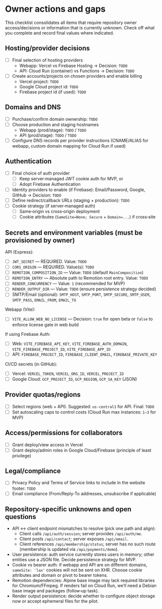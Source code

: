 # Owner actions and gaps

This checklist consolidates all items that require repository owner access/decisions or information that is currently unknown. Check off what you complete and record final values where indicated.

## Hosting/provider decisions

- [ ] Final selection of hosting providers
  - Webapp: Vercel vs Firebase Hosting → Decision: `TODO`
  - API: Cloud Run (container) vs Functions → Decision: `TODO`
- [ ] Create accounts/projects on chosen providers and enable billing
  - Vercel project: `TODO`
  - Google Cloud project id: `TODO`
  - Firebase project id (if used): `TODO`

## Domains and DNS

- [ ] Purchase/confirm domain ownership: `TODO`
- [ ] Choose production and staging hostnames
  - Webapp (prod/stage): `TODO` / `TODO`
  - API (prod/stage): `TODO` / `TODO`
- [ ] Configure DNS records per provider instructions (CNAME/ALIAS for webapp, custom domain mapping for Cloud Run if used)

## Authentication

- [ ] Final choice of auth provider
  - [ ] Keep server‑managed JWT cookie auth for MVP, or
  - [ ] Adopt Firebase Authentication
- [ ] Identity providers to enable (if Firebase): Email/Password, Google, GitHub → Decision: `TODO`
- [ ] Define redirect/callback URLs (staging + production): `TODO`
- [ ] Cookie strategy (if server‑managed auth)
  - [ ] Same‑origin vs cross‑origin deployment
  - [ ] Cookie attributes (`SameSite=None; Secure` + `Domain=...`) if cross‑site

## Secrets and environment variables (must be provisioned by owner)

API (Express):
- [ ] `JWT_SECRET` — REQUIRED. Value: `TODO`
- [ ] `CORS_ORIGIN` — REQUIRED. Value(s): `TODO`
- [ ] `REMOTION_COMPOSITION_ID` — Value: `TODO` (default `MainComposition`)
- [ ] `REMOTION_ENTRY` — Absolute path to Remotion root entry. Value: `TODO`
- [ ] `RENDER_CONCURRENCY` — Value: `1` (recommended for MVP)
- [ ] `RENDER_OUTPUT_DIR` — Value: `TODO` (ensure persistence strategy decided)
- [ ] SMTP/Email (optional): `SMTP_HOST`, `SMTP_PORT`, `SMTP_SECURE`, `SMTP_USER`, `SMTP_PASS`, `EMAIL_FROM`, `EMAIL_TO`

Webapp (Vite):
- [ ] `VITE_ALLOW_WEB_NO_LICENSE` — Decision: `true` for open beta or `false` to enforce license gate in web build

If using Firebase Auth:
- [ ] Web: `VITE_FIREBASE_API_KEY`, `VITE_FIREBASE_AUTH_DOMAIN`, `VITE_FIREBASE_PROJECT_ID`, `VITE_FIREBASE_APP_ID`
- [ ] API: `FIREBASE_PROJECT_ID`, `FIREBASE_CLIENT_EMAIL`, `FIREBASE_PRIVATE_KEY`

CI/CD secrets (in GitHub):
- [ ] Vercel: `VERCEL_TOKEN`, `VERCEL_ORG_ID`, `VERCEL_PROJECT_ID`
- [ ] Google Cloud: `GCP_PROJECT_ID`, `GCP_REGION`, `GCP_SA_KEY` (JSON)

## Provider quotas/regions

- [ ] Select regions (web + API). Suggested: `us-central1` for API. Final: `TODO`
- [ ] Set autoscaling caps to control costs (Cloud Run max instances: `1–3` for MVP)

## Access/permissions for collaborators

- [ ] Grant deploy/view access in Vercel
- [ ] Grant deploy/admin roles in Google Cloud/Firebase (principle of least privilege)

## Legal/compliance

- [ ] Privacy Policy and Terms of Service links to include in the website footer: `TODO`
- [ ] Email compliance (From/Reply‑To addresses, unsubscribe if applicable)

## Repository‑specific unknowns and open questions

- API ↔ client endpoint mismatches to resolve (pick one path and align):
  - Client calls `/api/auth/session`; server provides `/api/auth/me`.
  - Client posts `/api/contact`; server exposes `/api/email`.
  - Client references `/api/membership/status`; server has no such route (membership is updated via `/api/payments/demo`).
- User persistence: auth service currently stores users in memory; other entities use a JSON file. Decide persistence strategy for MVP.
- Cookie vs bearer auth: if webapp and API are on different domains, `sameSite: 'lax'` cookies will not be sent on XHR. Choose cookie attributes and domain or pivot to bearer tokens.
- Remotion dependencies: Alpine base image may lack required libraries for Chromium/FFmpeg. If renders fail on Cloud Run, we’ll need a Debian base image and packages (follow‑up task).
- Render output persistence: decide whether to configure object storage now or accept ephemeral files for the pilot.
